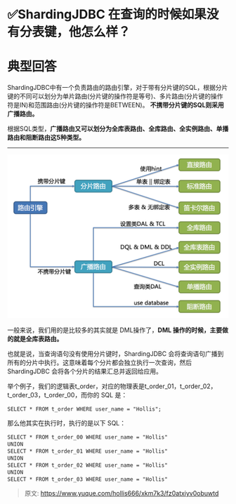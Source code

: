 # ✅ShardingJDBC 在查询的时候如果没有分表键，他怎么样？

# 典型回答


ShardingJDBC中有一个负责路由的路由引擎，对于带有分片键的SQL，根据分片键的不同可以划分为单片路由(分片键的操作符是等号)、多片路由(分片键的操作符是IN)和范围路由(分片键的操作符是BETWEEN)。 **不携带分片键的SQL则采用广播路由。**



根据SQL类型，**广播路由又可以划分为全库表路由、全库路由、全实例路由、单播路由和阻断路由这5种类型。**

****

![1716628862663-ea6c457d-ea08-4445-96b2-2275b0ac36ff.png](./img/FFxcXjVrHUXPHO7Y/1716628862663-ea6c457d-ea08-4445-96b2-2275b0ac36ff-946600.png)



一般来说，我们用的是比较多的其实就是 DML操作了，**DML 操作的时候，主要做的就是全库表路由。**



也就是说，当查询语句没有使用分片键时，ShardingJDBC 会将查询语句广播到所有的分片中执行。这意味着每个分片都会独立执行一次查询，然后 ShardingJDBC 会将各个分片的结果汇总并返回给应用。



举个例子，我们的逻辑表t_order，对应的物理表是t_order_01，t_order_02，t_order_03，t_order_00，而你的 SQL 是：

```plain
SELECT * FROM t_order WHERE user_name = "Hollis";
```



那么他其实在执行时，执行的是以下 SQL：



```plain
SELECT * FROM t_order_00 WHERE user_name = "Hollis"
UNION
SELECT * FROM t_order_01 WHERE user_name = "Hollis"
UNION
SELECT * FROM t_order_02 WHERE user_name = "Hollis"
UNION
SELECT * FROM t_order_03 WHERE user_name = "Hollis"
```





> 原文: <https://www.yuque.com/hollis666/xkm7k3/fz0atxiyv0obuwtd>